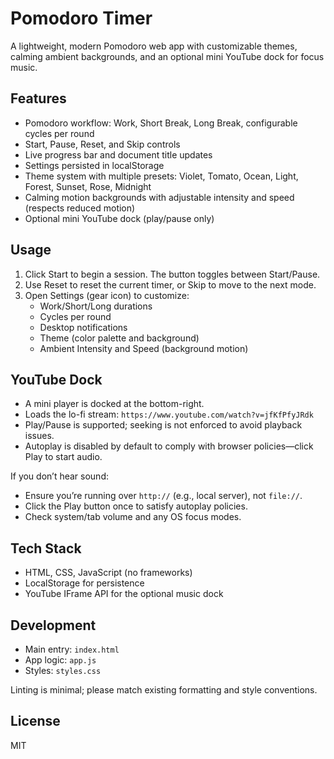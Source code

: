 # Pomodoro Timer

A lightweight, modern Pomodoro web app with customizable themes, calming ambient backgrounds, and an optional mini YouTube dock for focus music.

## Features
- Pomodoro workflow: Work, Short Break, Long Break, configurable cycles per round
- Start, Pause, Reset, and Skip controls
- Live progress bar and document title updates
- Settings persisted in localStorage
- Theme system with multiple presets: Violet, Tomato, Ocean, Light, Forest, Sunset, Rose, Midnight
- Calming motion backgrounds with adjustable intensity and speed (respects reduced motion)
- Optional mini YouTube dock (play/pause only)


## Usage
1. Click Start to begin a session. The button toggles between Start/Pause.
2. Use Reset to reset the current timer, or Skip to move to the next mode.
3. Open Settings (gear icon) to customize:
   - Work/Short/Long durations
   - Cycles per round
   - Desktop notifications
   - Theme (color palette and background)
   - Ambient Intensity and Speed (background motion)

## YouTube Dock
- A mini player is docked at the bottom-right.
- Loads the lo-fi stream: `https://www.youtube.com/watch?v=jfKfPfyJRdk`
- Play/Pause is supported; seeking is not enforced to avoid playback issues.
- Autoplay is disabled by default to comply with browser policies—click Play to start audio.

If you don’t hear sound:
- Ensure you’re running over `http://` (e.g., local server), not `file://`.
- Click the Play button once to satisfy autoplay policies.
- Check system/tab volume and any OS focus modes.

## Tech Stack
- HTML, CSS, JavaScript (no frameworks)
- LocalStorage for persistence
- YouTube IFrame API for the optional music dock

## Development
- Main entry: `index.html`
- App logic: `app.js`
- Styles: `styles.css`

Linting is minimal; please match existing formatting and style conventions.

## License
MIT


